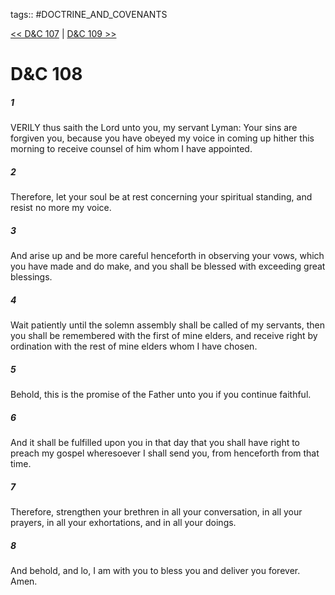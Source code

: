 tags:: #DOCTRINE_AND_COVENANTS

[<< D&C 107](DOCTRINE_AND_COVENANTS/D&C_107.md) | [D&C 109 >>](DOCTRINE_AND_COVENANTS/D&C_109.md)

# D&C 108

##### 1

VERILY thus saith the Lord unto you, my servant Lyman: Your sins are forgiven you, because you have obeyed my voice in coming up hither this morning to receive counsel of him whom I have appointed.

##### 2

Therefore, let your soul be at rest concerning your spiritual standing, and resist no more my voice.

##### 3

And arise up and be more careful henceforth in observing your vows, which you have made and do make, and you shall be blessed with exceeding great blessings.

##### 4

Wait patiently until the solemn assembly shall be called of my servants, then you shall be remembered with the first of mine elders, and receive right by ordination with the rest of mine elders whom I have chosen.

##### 5

Behold, this is the promise of the Father unto you if you continue faithful.

##### 6

And it shall be fulfilled upon you in that day that you shall have right to preach my gospel wheresoever I shall send you, from henceforth from that time.

##### 7

Therefore, strengthen your brethren in all your conversation, in all your prayers, in all your exhortations, and in all your doings.

##### 8

And behold, and lo, I am with you to bless you and deliver you forever. Amen.
